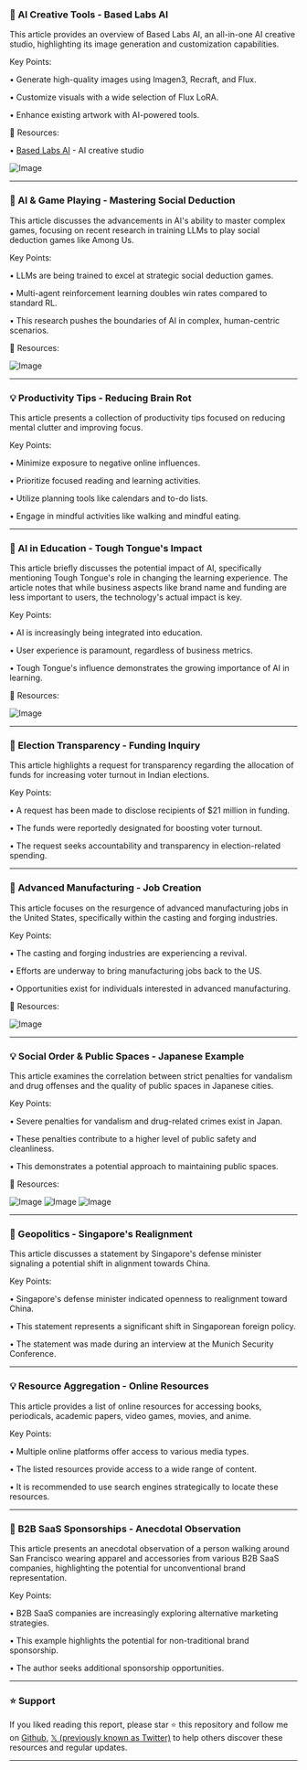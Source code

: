 ### 🚀 AI Creative Tools - Based Labs AI

This article provides an overview of Based Labs AI, an all-in-one AI creative studio, highlighting its image generation and customization capabilities.

Key Points:

• Generate high-quality images using Imagen3, Recraft, and Flux.


• Customize visuals with a wide selection of Flux LoRA.


• Enhance existing artwork with AI-powered tools.


🔗 Resources:

• [Based Labs AI](https://basedlabs.ai/) - AI creative studio


![Image](https://pbs.twimg.com/ext_tw_video_thumb/1890788989935710208/pu/img/GyJhCP10oMflTT9I.jpg)


---

### 🤖 AI & Game Playing - Mastering Social Deduction

This article discusses the advancements in AI's ability to master complex games, focusing on recent research in training LLMs to play social deduction games like Among Us.

Key Points:

•  LLMs are being trained to excel at strategic social deduction games.


•  Multi-agent reinforcement learning doubles win rates compared to standard RL.


•  This research pushes the boundaries of AI in complex, human-centric scenarios.


🔗 Resources:

![Image](https://pbs.twimg.com/ext_tw_video_thumb/1890863486038876160/pu/img/0o_9WV6NmPCkC4Lu.jpg)


---

### 💡 Productivity Tips - Reducing Brain Rot

This article presents a collection of productivity tips focused on reducing mental clutter and improving focus.

Key Points:

•  Minimize exposure to negative online influences.


•  Prioritize focused reading and learning activities.


•  Utilize planning tools like calendars and to-do lists.


•  Engage in mindful activities like walking and mindful eating.



---

### 🤖 AI in Education - Tough Tongue's Impact

This article briefly discusses the potential impact of AI, specifically mentioning Tough Tongue's role in changing the learning experience.  The article notes that while business aspects like brand name and funding are less important to users, the technology's actual impact is key.

Key Points:

• AI is increasingly being integrated into education.


•  User experience is paramount, regardless of business metrics.


•  Tough Tongue's influence demonstrates the growing importance of AI in learning.


🔗 Resources:

![Image](https://pbs.twimg.com/media/Gj4Sxc_WUAAJta8?format=jpg&name=small)


---

### 🤖 Election Transparency - Funding Inquiry

This article highlights a request for transparency regarding the allocation of funds for increasing voter turnout in Indian elections.

Key Points:

• A request has been made to disclose recipients of $21 million in funding.


•  The funds were reportedly designated for boosting voter turnout.


• The request seeks accountability and transparency in election-related spending.



---

### 🤖 Advanced Manufacturing - Job Creation

This article focuses on the resurgence of advanced manufacturing jobs in the United States, specifically within the casting and forging industries.

Key Points:

•  The casting and forging industries are experiencing a revival.


•  Efforts are underway to bring manufacturing jobs back to the US.


•  Opportunities exist for individuals interested in advanced manufacturing.


🔗 Resources:

![Image](https://pbs.twimg.com/amplify_video_thumb/1890772736042999808/img/npKarTA3mHjC_56V.jpg)


---

### 💡 Social Order & Public Spaces - Japanese Example

This article examines the correlation between strict penalties for vandalism and drug offenses and the quality of public spaces in Japanese cities.

Key Points:

•  Severe penalties for vandalism and drug-related crimes exist in Japan.


•  These penalties contribute to a higher level of public safety and cleanliness.


•  This demonstrates a potential approach to maintaining public spaces.


🔗 Resources:

![Image](https://pbs.twimg.com/media/Gj3g_hkWYAAkEgu?format=jpg&name=small)
![Image](https://pbs.twimg.com/media/Gj3g_hjWgAAp3Yn?format=jpg&name=small)
![Image](https://pbs.twimg.com/media/GjqpsrBWoAA-5CW?format=jpg&name=240x240)


---

### 🤖 Geopolitics - Singapore's Realignment

This article discusses a statement by Singapore's defense minister signaling a potential shift in alignment towards China.

Key Points:

•  Singapore's defense minister indicated openness to realignment toward China.


•  This statement represents a significant shift in Singaporean foreign policy.


•  The statement was made during an interview at the Munich Security Conference.



---

### 💡  Resource Aggregation - Online Resources

This article provides a list of online resources for accessing books, periodicals, academic papers, video games, movies, and anime.

Key Points:

•  Multiple online platforms offer access to various media types.


•  The listed resources provide access to a wide range of content.


•  It is recommended to use search engines strategically to locate these resources.


---

### 🚀 B2B SaaS Sponsorships - Anecdotal Observation

This article presents an anecdotal observation of a person walking around San Francisco wearing apparel and accessories from various B2B SaaS companies,  highlighting the potential for unconventional brand representation.

Key Points:

•  B2B SaaS companies are increasingly exploring alternative marketing strategies.


•  This example highlights the potential for non-traditional brand sponsorship.


•  The author seeks additional sponsorship opportunities.


---

### ⭐️ Support

If you liked reading this report, please star ⭐️ this repository and follow me on [Github](https://github.com/Drix10), [𝕏 (previously known as Twitter)](https://x.com/DRIX_10_) to help others discover these resources and regular updates.

---